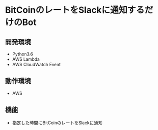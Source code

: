 # BitCoinのレートをSlackに通知するだけのBot

## 開発環境
* Python3.6
* AWS Lambda
* AWS CloudWatch Event

## 動作環境
* AWS

## 機能
* 指定した時間にBitCoinのレートをSlackに通知